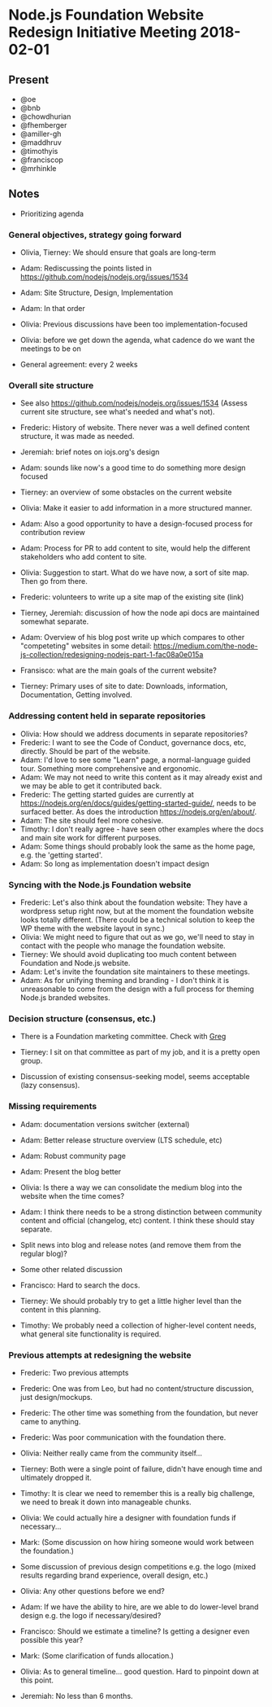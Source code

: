 # Node.js Foundation Website Redesign Initiative Meeting 2018-02-01

## Present

- @oe
- @bnb
- @chowdhurian
- @fhemberger
- @amiller-gh
- @maddhruv
- @timothyis
- @franciscop
- @mrhinkle

## Notes

- Prioritizing agenda

### General objectives, strategy going forward

- Olivia, Tierney: We should ensure that goals are long-term
- Adam: Rediscussing the points listed in <https://github.com/nodejs/nodejs.org/issues/1534>
- Adam: Site Structure, Design, Implementation
- Adam: In that order
- Olivia: Previous discussions have been too implementation-focused

- Olivia: before we get down the agenda, what cadence do we want the meetings to be on
- General agreement: every 2 weeks

### Overall site structure

- See also <https://github.com/nodejs/nodejs.org/issues/1534> (Assess current site structure, see what's needed and what's not).

- Frederic: History of website. There never was a well defined content structure, it was made as needed.
- Jeremiah: brief notes on iojs.org's design
- Adam: sounds like now's a good time to do something more design focused
- Tierney: an overview of some obstacles on the current website
- Olivia: Make it easier to add information in a more structured manner.
- Adam: Also a good opportunity to have a design-focused process for contribution review
- Adam: Process for PR to add content to site, would help the different stakeholders who add content to site.
- Olivia: Suggestion to start. What do we have now, a sort of site map. Then go from there.
- Frederic: volunteers to write up a site map of the existing site (link)
- Tierney, Jeremiah: discussion of how the node api docs are maintained somewhat separate.
- Adam: Overview of his blog post write up which compares to other "competeting" websites in some detail: <https://medium.com/the-node-js-collection/redesigning-nodejs-part-1-fac08a0e015a>
- Fransisco: what are the main goals of the current website?
- Tierney: Primary uses of site to date: Downloads, information, Documentation, Getting involved.

### Addressing content held in separate repositories

- Olivia: How should we address documents in separate repositories?
- Frederic: I want to see the Code of Conduct, governance docs, etc, directly. Should be part of the website.
- Adam: I'd love to see some "Learn" page, a normal-language guided tour. Something more comprehensive and ergonomic.
- Adam: We may not need to write this content as it may already exist and we may be able to get it contributed back.
- Frederic: The getting started guides are currently at <https://nodejs.org/en/docs/guides/getting-started-guide/>, needs to be surfaced better. As does the introduction <https://nodejs.org/en/about/>.
- Adam: The site should feel more cohesive.
- Timothy: I don't really agree - have seen other examples where the docs and main site work for different purposes.
- Adam: Some things should probably look the same as the home page, e.g. the 'getting started'.
- Adam: So long as implementation doesn't impact design

### Syncing with the Node.js Foundation website

- Frederic: Let's also think about the foundation website: They have a wordpress setup right now, but at the moment the foundation website looks totally different. (There could be a technical solution to keep the WP theme with the website layout in sync.)
- Olivia: We might need to figure that out as we go, we'll need to stay in contact with the people who manage the foundation website.
- Tierney: We should avoid duplicating too much content between Foundation and Node.js website.
- Adam: Let's invite the foundation site maintainers to these meetings.
- Adam: As for unifying theming and branding - I don't think it is unreasonable to come from the design with a full process for theming Node.js branded websites.

### Decision structure (consensus, etc.)

- There is a Foundation marketing committee. Check with [Greg](mailto:gwallace@linuxfoundation.org)
- Tierney: I sit on that committee as part of my job, and it is a pretty open group.

- Discussion of existing consensus-seeking model, seems acceptable (lazy consensus).

### Missing requirements

- Adam: documentation versions switcher (external)
- Adam: Better release structure overview (LTS schedule, etc)
- Adam: Robust community page
- Adam: Present the blog better
- Olivia: Is there a way we can consolidate the medium blog into the website when the time comes?
- Adam: I think there needs to be a strong distinction between community content and official (changelog, etc) content. I think these should stay separate.
- Split news into blog and release notes (and remove them from the regular blog)?

- Some other related discussion

- Francisco: Hard to search the docs.
- Tierney: We should probably try to get a little higher level than the content in this planning.
- Timothy: We probably need a collection of higher-level content needs, what general site functionality is required.

### Previous attempts at redesigning the website

- Frederic: Two previous attempts
- Frederic: One was from Leo, but had no content/structure discussion, just design/mockups.
- Frederic: The other time was something from the foundation, but never came to anything.
- Frederic: Was poor communication with the foundation there.
- Olivia: Neither really came from the community itself…
- Tierney: Both were a single point of failure, didn't have enough time and ultimately dropped it.
- Timothy: It is clear we need to remember this is a really big challenge, we need to break it down into manageable chunks.
- Olivia: We could actually hire a designer with foundation funds if necessary...
- Mark: (Some discussion on how hiring someone would work between the foundation.)

- Some discussion of previous design competitions e.g. the logo (mixed results regarding brand experience, overall design, etc.)

- Olivia: Any other questions before we end?
- Adam: If we have the ability to hire, are we able to do lower-level brand design e.g. the logo if necessary/desired?

- Francisco: Should we estimate a timeline? Is getting a designer even possible this year?
- Mark: (Some clarification of funds allocation.)
- Olivia: As to general timeline… good question. Hard to pinpoint down at this point.
- Jeremiah: No less than 6 months.
